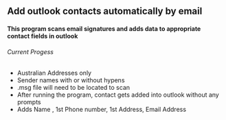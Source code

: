 ## Add outlook contacts automatically by email 

#### This program scans email signatures and adds data to appropriate contact fields in outlook

###### Current Progess
* Australian Addresses only
* Sender names with or without hypens
* .msg file will need to be located to scan
* After running the program, contact gets added into outlook without any prompts
* Adds Name , 1st Phone number, 1st Address, Email Address
